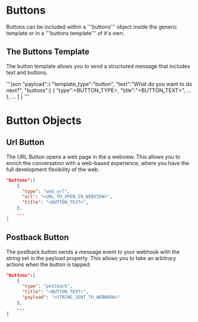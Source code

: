 # Buttons

Buttons can be included within a '''buttons''' object inside the generic template or in a '''buttons template''' of it's own.

## The Buttons Template

The button template allows you to send a structured message that includes text and buttons.

'''json
"payload":{
        "template_type":"button",
        "text":"What do you want to do next?",
        "buttons":[
          {
            "type":<BUTTON_TYPE>,
            "title":"<BUTTON_TEXT>",
            ...
          },
          ...
          ]
      }
'''

# Button Objects

## Url Button

The URL Button opens a web page in the a webview. This allows you to enrich the conversation with a web-based experience, where you have the full development flexibility of the web.

```json
"buttons":[
    {
      "type": "web_url",
      "url": "<URL_TO_OPEN_IN_WEBVIEW>",
      "title": "<BUTTON_TEXT>",
    },
    ...
]
```

## Postback Button

The postback button sends a message event to your webhook with the string set in the payload property. This allows you to take an arbitrary actions when the button is tapped.

```json
"buttons":[
    {
      "type": "postback",
      "title": "<BUTTON_TEXT>",
      "payload": "<STRING_SENT_TO_WEBHOOK>"
    },
    ...
]
```